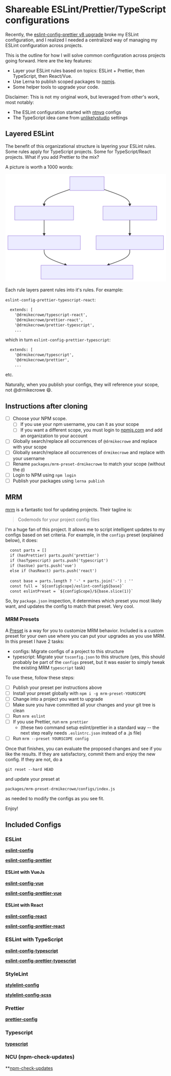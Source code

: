 # Shareable ESLint/Prettier/TypeScript configurations

Recently, the [eslint-config-prettier v8 upgrade](https://github.com/prettier/eslint-config-prettier/blob/main/CHANGELOG.md#version-800-2021-02-21) broke my ESLint configuration, and I realized I needed a centralized way of managing my ESLint configuration across projects.

This is the outline for how I will solve common configuration across projects going forward.  Here are the key features:

* Layer your ESLint rules based on topics: ESLint + Prettier, then TypeScript, then React/Vue.
* Use Lerna to publish scoped packages to [npmjs](https://www.npmjs.com/).
* Some helper tools to upgrade your code.

Disclaimer: This is not my original work, but leveraged from other's work, most notably:

* The ESLint configuration started with [ntnyq](https://github.com/ntnyq/configs) configs
* The TypeScript idea came from [unlikelystudio](https://github.com/unlikelystudio/bases) settings 

## Layered ESLint

The benefit of this organizational structure is layering your ESLint rules.  Some rules apply for TypeScript projects.  Some for TypeScript/React projects.  What if you add Prettier to the mix?

A picture is worth a 1000 words:

[![](./layered.svg)](https://mermaid-js.github.io/mermaid-live-editor/edit##eyJjb2RlIjoiZ3JhcGggVERcbiAgRVtlc2xpbnQtY29uZmlnXSAtLT4gRVBbZXNsaW50LWNvbmZpZy1wcmV0dGllcl1cbiAgRSAtLT4gRVRbZXNsaW50LWNvbmZpZy10eXBlc2NyaXB0XVxuXG4gIEVQIC0tPiBFUFJbZXNsaW50LWNvbmZpZy1wcmV0dGllci1yZWFjdF1cbiAgRVBUIC0tPiBFUFRSW2VzbGludC1jb25maWctcHJldHRpZXItdHlwZXNjcmlwdC1yZWFjdF1cbiAgRVBSIC0tPiBFUFRSW2VzbGludC1jb25maWctcHJldHRpZXItdHlwZXNjcmlwdC1yZWFjdF1cbiAgRVQgLS0-IEVQVFtlc2xpbnQtY29uZmlnLXR5cGVzY3JpcHQtcmVhY3RdIiwibWVybWFpZCI6IntcbiAgXCJ0aGVtZVwiOiBcImRlZmF1bHRcIlxufSIsInVwZGF0ZUVkaXRvciI6ZmFsc2UsImF1dG9TeW5jIjp0cnVlLCJ1cGRhdGVEaWFncmFtIjpmYWxzZX0)

Each rule layers parent rules into it's rules.  For example:

`eslint-config-prettier-typescript-react`:

```
  extends: [
    '@drmikecrowe/typescript-react',
    '@drmikecrowe/prettier-react',
    '@drmikecrowe/prettier-typescript',
    ...
```

which in turn `eslint-config-prettier-typescript`:

```
  extends: [
    '@drmikecrowe/typescript',
    '@drmikecrowe/prettier',
    ...
```
etc.

Naturally, when you publish your configs, they will reference your scope, not @drmikecrowe 😄.

## Instructions after cloning

- [ ] Choose your NPM scope.  
  - [ ] If you use your npm username, you can it as your scope
  - [ ] If you want a different scope, you must login to [npmjs.com](https://www.npmjs.com/) and add an organization to your account
- [ ] Globally search/replace all occurrences of `@drmikecrowe` and replace with your scope
- [ ] Globally search/replace all occurrences of `drmikecrowe` and replace with your username
- [ ] Rename `packages/mrm-preset-drmikecrowe` to match your scope (without the `@`)
- [ ] Login to NPM using `npm login`
- [ ] Publish your packages using `lerna publish`

## MRM

[mrm](https://mrm.js.org/) is a fantastic tool for updating projects.  Their tagline is:

> Codemods for your project config files

I'm a huge fan of this project.  It allows me to script intelligent updates to my configs based on set criteria.  For example, in the `configs` preset (explained below), it does:

```
  const parts = []
  if (hasPrettier) parts.push('prettier')
  if (hasTypescript) parts.push('typescript')
  if (hasVue) parts.push('vue')
  else if (hasReact) parts.push('react')

  const base = parts.length ? '-' + parts.join('-') : ''
  const full = `${configScope}/eslint-config${base}`
  const eslintPreset = `${configScope}/${base.slice(1)}`
```

So, by `package.json` inspection, it determines which preset you most likely want, and updates the config to match that preset.  Very cool.

### MRM Presets

A [Preset](https://mrm.js.org/docs/making-presets) is a way for you to customize MRM behavior.  Included is a custom preset for your own use where you can put your upgrades as you use MRM.  In this preset I have 2 tasks:

- configs: Migrate configs of a project to this structure
- typescript: Migrate your `tsconfig.json` to this structure (yes, this should probably be part of the `configs` preset, but it was easier to simply tweak the existing MRM `typescript` task)

To use these, follow these steps:

- [ ] Publish your preset per instructions above
- [ ] Install your preset globally with `npm i -g mrm-preset-YOURSCOPE`
- [ ] Change into a project you want to upgrade 
- [ ] Make sure you have committed all your changes and your git tree is clean
- [ ] Run `mrm eslint`
- [ ] If you use Prettier, run `mrm prettier`
  - (these two command setup eslint/prettier in a standard way -- the next step really needs `.eslintrc.json` instead of a .js file)
- [ ] Run `mrm --preset YOURSCOPE config`

Once that finishes, you can evaluate the proposed changes and see if you like the results.  If they are satisfactory, commit them and enjoy the new config.  If they are not, do a 
```
git reset --hard HEAD
```

 and update your preset at 
```
packages/mrm-preset-drmikecrowe/configs/index.js
``` 
as needed to modify the configs as you see fit.

Enjoy!

## Included Configs

### ESLint

**[eslint-config](./packages/eslint-config)**

**[eslint-config-prettier](./packages/eslint-config-prettier)**

#### ESLint with VueJs

**[eslint-config-vue](./packages/eslint-config-vue)**

**[eslint-config-prettier-vue](./packages/eslint-config-prettier-vue)**

#### ESLint with React

**[eslint-config-react](./packages/eslint-config-react)**

**[eslint-config-prettier-react](./packages/eslint-config-prettier-react)**

### ESLint with TypeScript

**[eslint-config-typescript](./packages/eslint-config-typescript)**

**[eslint-config-prettier-typescript](./packages/eslint-config-prettier-typescript)**

### StyleLint

**[stylelint-config](./packages/stylelint-config)**

**[stylelint-config-scss](./packages/stylelint-config-scss)**

### Prettier

**[prettier-config](./packages/prettier-config)**

### Typescript

**[typescript](./packages/typescript)**

### NCU (npm-check-updates)

**[npm-check-updates](./packages/npm-check-updates)
